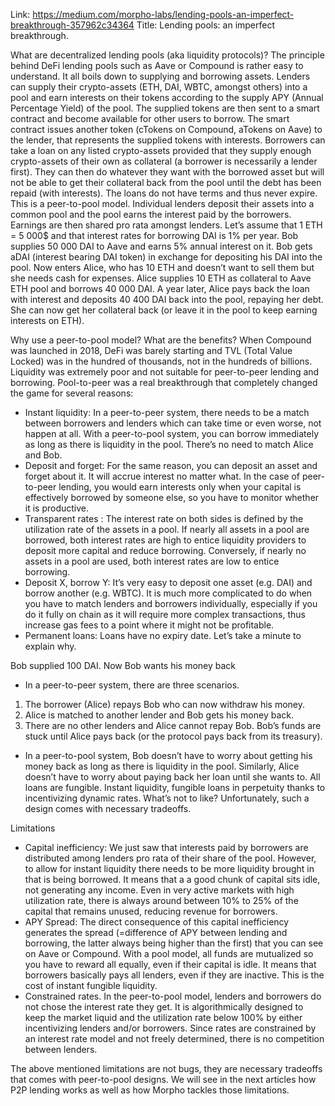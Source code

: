 Link: https://medium.com/morpho-labs/lending-pools-an-imperfect-breakthrough-357962c34364
Title: Lending pools: an imperfect breakthrough.

What are decentralized lending pools (aka liquidity protocols)?
The principle behind DeFi lending pools such as Aave or Compound is rather easy to understand. It all boils down to supplying and borrowing assets.
Lenders can supply their crypto-assets (ETH, DAI, WBTC, amongst others) into a pool and earn interests on their tokens according to the supply APY (Annual Percentage Yield) of the pool. The supplied tokens are then sent to a smart contract and become available for other users to borrow. The smart contract issues another token (cTokens on Compound, aTokens on Aave) to the lender, that represents the supplied tokens with interests.
Borrowers can take a loan on any listed crypto-assets provided that they supply enough crypto-assets of their own as collateral (a borrower is necessarily a lender first). They can then do whatever they want with the borrowed asset but will not be able to get their collateral back from the pool until the debt has been repaid (with interests). The loans do not have terms and thus never expire.
This is a peer-to-pool model. Individual lenders deposit their assets into a common pool and the pool earns the interest paid by the borrowers. Earnings are then shared pro rata amongst lenders.
Let’s assume that 1 ETH = 5 000$ and that interest rates for borrowing DAI is 1% per year. Bob supplies 50 000 DAI to Aave and earns 5% annual interest on it. Bob gets aDAI (interest bearing DAI token) in exchange for depositing his DAI into the pool. Now enters Alice, who has 10 ETH and doesn’t want to sell them but she needs cash for expenses. Alice supplies 10 ETH as collateral to Aave ETH pool and borrows 40 000 DAI. A year later, Alice pays back the loan with interest and deposits 40 400 DAI back into the pool, repaying her debt. She can now get her collateral back (or leave it in the pool to keep earning interests on ETH).

Why use a peer-to-pool model? What are the benefits?
When Compound was launched in 2018, DeFi was barely starting and TVL (Total Value Locked) was in the hundred of thousands, not in the hundreds of billions. Liquidity was extremely poor and not suitable for peer-to-peer lending and borrowing. Pool-to-peer was a real breakthrough that completely changed the game for several reasons:
- Instant liquidity: In a peer-to-peer system, there needs to be a match between borrowers and lenders which can take time or even worse, not happen at all. With a peer-to-pool system, you can borrow immediately as long as there is liquidity in the pool. There’s no need to match Alice and Bob.
- Deposit and forget: For the same reason, you can deposit an asset and forget about it. It will accrue interest no matter what. In the case of peer-to-peer lending, you would earn interests only when your capital is effectively borrowed by someone else, so you have to monitor whether it is productive.
- Transparent rates : The interest rate on both sides is defined by the utilization rate of the assets in a pool. If nearly all assets in a pool are borrowed, both interest rates are high to entice liquidity providers to deposit more capital and reduce borrowing. Conversely, if nearly no assets in a pool are used, both interest rates are low to entice borrowing.
- Deposit X, borrow Y: It’s very easy to deposit one asset (e.g. DAI) and borrow another (e.g. WBTC). It is much more complicated to do when you have to match lenders and borrowers individually, especially if you do it fully on chain as it will require more complex transactions, thus increase gas fees to a point where it might not be profitable.
- Permanent loans: Loans have no expiry date. Let’s take a minute to explain why.

Bob supplied 100 DAI. Now Bob wants his money back
- In a peer-to-peer system, there are three scenarios.
1. The borrower (Alice) repays Bob who can now withdraw his money.
2. Alice is matched to another lender and Bob gets his money back.
3. There are no other lenders and Alice cannot repay Bob. Bob’s funds are stuck until Alice pays back (or the protocol pays back from its treasury).
- In a peer-to-pool system, Bob doesn’t have to worry about getting his money back as long as there is liquidity in the pool. Similarly, Alice doesn’t have to worry about paying back her loan until she wants to. All loans are fungible.
Instant liquidity, fungible loans in perpetuity thanks to incentivizing dynamic rates. What’s not to like? Unfortunately, such a design comes with necessary tradeoffs.

Limitations
- Capital inefficiency: We just saw that interests paid by borrowers are distributed among lenders pro rata of their share of the pool. However, to allow for instant liquidity there needs to be more liquidity brought in that is being borrowed. It means that a a good chunk of capital sits idle, not generating any income. Even in very active markets with high utilization rate, there is always around between 10% to 25% of the capital that remains unused, reducing revenue for borrowers.
- APY Spread: The direct consequence of this capital inefficiency generates the spread (=difference of APY between lending and borrowing, the latter always being higher than the first) that you can see on Aave or Compound. With a pool model, all funds are mutualized so you have to reward all equally, even if their capital is idle. It means that borrowers basically pays all lenders, even if they are inactive. This is the cost of instant fungible liquidity.
- Constrained rates. In the peer-to-pool model, lenders and borrowers do not chose the interest rate they get. It is algorithmically designed to keep the market liquid and the utilization rate below 100% by either incentivizing lenders and/or borrowers. Since rates are constrained by an interest rate model and not freely determined, there is no competition between lenders.

The above mentioned limitations are not bugs, they are necessary tradeoffs that comes with peer-to-pool designs. We will see in the next articles how P2P lending works as well as how Morpho tackles those limitations.
